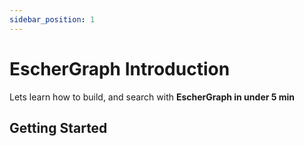 ```yaml
---
sidebar_position: 1
---
```


# EscherGraph Introduction

Lets learn how to build, and search with **EscherGraph in under 5 min**

## Getting Started